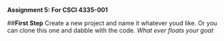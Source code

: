 **Assignment 5: For CSCI 4335-001**


##**First Step** 
	Create a new project and name it whatever youd like. 
	Or you can clone this one and dabble with the code. 
	*What ever floats your goat* 

